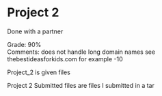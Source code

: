 # Project 2

Done with a partner  

Grade: 90%  
Comments: does not handle long domain names see thebestideasforkids.com for example -10  

Project_2 is given files  

Project 2 Submitted files are files I submitted in a tar  

